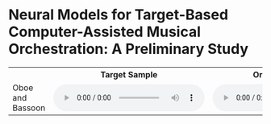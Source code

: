 # Neural Models for Target-Based Computer-Assisted Musical Orchestration: A Preliminary Study

<style>

</style>

<table style="width:100%">
  <tr>
    <th></th>
    <th>Target Sample</th>
    <th>Orchidea Solution</th>
    <th>Our Solution</th>
  </tr>
  <tr>
    <td> Oboe and Bassoon </td>
    <td>
        <audio controls>
            <source src="" type="audio/wav">
        </audio>
    </td>
    <td>
        <audio controls>
            <source src="" type="audio/wav">
        </audio>
    </td>
    <td>
        <audio controls>
            <source src="https://raw.githubusercontent.com/dzluke/DeepOrchestration/master/orchestrated_targets/cnn_n%3D10/orchestrated_mix_ObA4_BnC%233.wav?token=AFO5XL7ZRHQ4YIPBMVBXWYS63KLTI" type="audio/wav">
        </audio>
    </td>
  </tr>
</table>





